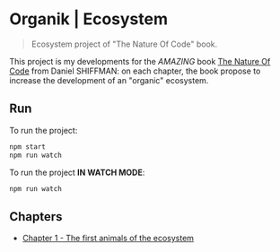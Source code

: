# Organik | Ecosystem

> Ecosystem project of "The Nature Of Code" book.

This project is my developments for the *AMAZING* book [The Nature Of Code](https://natureofcode.com/) from Daniel SHIFFMAN: 
on each chapter, the book propose to increase the development of an "organic" ecosystem.

## Run

To run the project: 
```bash
npm start
npm run watch
```

To run the project **IN WATCH MODE**:
```bash
npm run watch
```

## Chapters

- [Chapter 1 - The first animals of the ecosystem](https://github.com/inagua/organik-ecosystem/issues/2)
